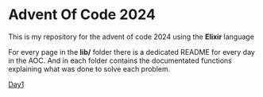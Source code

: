 # Advent Of Code 2024

This is my repository for the advent of code 2024 using the **Elixir** language

For every page in the **lib/** folder there is a dedicated README for every day in the AOC. And in each folder contains the documentated functions explaining what was done to solve each problem.


 [Day1](https://github.com/MarcosFlavioGS/advent_of_code_2024/tree/main/lib/day1)
